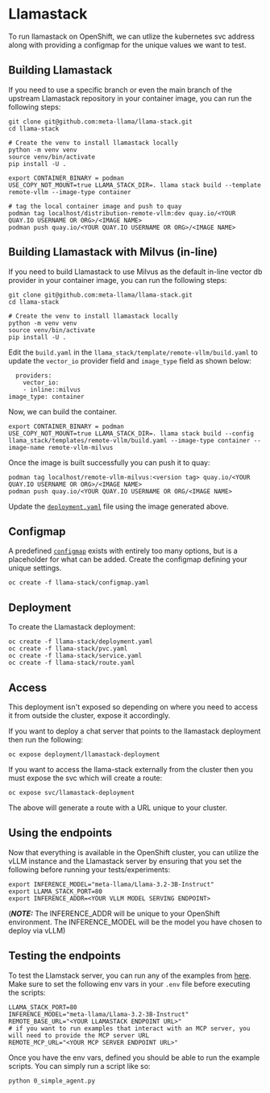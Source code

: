 # Llamastack

To run llamastack on OpenShift, we can utlize the kubernetes svc address along with providing a configmap for the unique values we want to test.


## Building Llamastack

If you need to use a specific branch or even the main branch of the upstream Llamastack repository in your container image, you can run the following steps:

```
git clone git@github.com:meta-llama/llama-stack.git
cd llama-stack

# Create the venv to install llamastack locally
python -m venv venv
source venv/bin/activate
pip install -U .

export CONTAINER_BINARY = podman
USE_COPY_NOT_MOUNT=true LLAMA_STACK_DIR=. llama stack build --template remote-vllm --image-type container

# tag the local container image and push to quay
podman tag localhost/distribution-remote-vllm:dev quay.io/<YOUR QUAY.IO USERNAME OR ORG>/<IMAGE NAME>
podman push quay.io/<YOUR QUAY.IO USERNAME OR ORG>/<IMAGE NAME>
```

## Building Llamastack with Milvus (in-line)

If you need to build Llamastack to use Milvus as the default in-line vector db provider in your container image, you can run the following steps:

```
git clone git@github.com:meta-llama/llama-stack.git
cd llama-stack

# Create the venv to install llamastack locally
python -m venv venv
source venv/bin/activate
pip install -U .
```

Edit the `build.yaml` in the `llama_stack/template/remote-vllm/build.yaml` to update the `vector_io` provider field and `image_type` field as shown below:

```
  providers:
    vector_io:
    - inline::milvus
image_type: container
```

Now, we can build the container.

```
export CONTAINER_BINARY = podman
USE_COPY_NOT_MOUNT=true LLAMA_STACK_DIR=. llama stack build --config llama_stack/templates/remote-vllm/build.yaml --image-type container --image-name remote-vllm-milvus
```

Once the image is built successfully you can push it to quay:

```
podman tag localhost/remote-vllm-milvus:<version tag> quay.io/<YOUR QUAY.IO USERNAME OR ORG>/<IMAGE NAME>
podman push quay.io/<YOUR QUAY.IO USERNAME OR ORG/<IMAGE NAME>
```

Update the [`deployment.yaml`](https://github.com/opendatahub-io/llama-stack-demos/blob/main/kubernetes/llama-stack/deployment.yaml#L71) file using the image generated above.

## Configmap

A predefined [`configmap`](https://github.com/opendatahub-io/llama-stack-demos/blob/main/kubernetes/llama-stack/configmap.yaml) exists with entirely too many options, but is a placeholder for what can be added. Create the configmap defining your unique settings.

```
oc create -f llama-stack/configmap.yaml
```

## Deployment

To create the Llamastack deployment:

```
oc create -f llama-stack/deployment.yaml
oc create -f llama-stack/pvc.yaml
oc create -f llama-stack/service.yaml
oc create -f llama-stack/route.yaml
```

## Access

This deployment isn't exposed so depending on where you need to access it from outside the cluster, expose it accordingly.

If you want to deploy a chat server that points to the llamastack deployment then run the following:

```
oc expose deployment/llamastack-deployment
```

If you want to access the llama-stack externally from the cluster then you must expose the svc which will create a route:

```
oc expose svc/llamastack-deployment
```

The above will generate a route with a URL unique to your cluster.

## Using the endpoints

Now that everything is available in the OpenShift cluster, you can utilize the vLLM instance and the Llamastack server by ensuring that you set the following before running your tests/experiments:

```
export INFERENCE_MODEL="meta-llama/Llama-3.2-3B-Instruct"
export LLAMA_STACK_PORT=80
export INFERENCE_ADDR=<YOUR VLLM MODEL SERVING ENDPOINT>
```

(_**NOTE:**_ The INFERENCE_ADDR will be unique to your OpenShift environment. The INFERENCE_MODEL will be the model you have chosen to deploy via vLLM)

## Testing the endpoints

To test the Llamstack server, you can run any of the examples from [here](https://github.com/opendatahub-io/llama-stack-demos/tree/main/demos/rag_agentic/src). Make sure to set the following env vars in your `.env` file before executing the scripts:

```
LLAMA_STACK_PORT=80
INFERENCE_MODEL="meta-llama/Llama-3.2-3B-Instruct"
REMOTE_BASE_URL="<YOUR LLAMASTACK ENDPOINT URL>"
# if you want to run examples that interact with an MCP server, you will need to provide the MCP server URL
REMOTE_MCP_URL="<YOUR MCP SERVER ENDPOINT URL>"
```

Once you have the env vars, defined you should be able to run the example scripts.
You can simply run a script like so:

```
python 0_simple_agent.py
```
